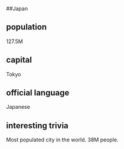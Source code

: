 ##Japan
## population
127.5M

## capital
Tokyo
 
## official language
Japanese

## interesting trivia
Most populated city in the world. 38M people.


